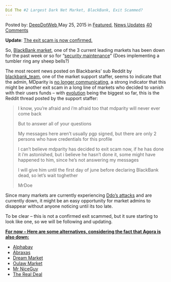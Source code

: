 ```yaml
---
Did The #2 Largest Dark Net Market, BlackBank, Exit Scammed?
---
```

<article class="post-listing post-10390 post type-post status-publish format-standard has-post-thumbnail hentry  tag-blackbank tag-dark tag-exit tag-largest tag-market tag-net tag-scammed">
    <div class="post-inner">
        <span>Posted by: <a href="https://www.deepdotweb.com/author/admin/" title="">DeepDotWeb </a></span>
    <span>May 25, 2015</span>
    <span>in <a href="https://www.deepdotweb.com/category/deepdot-news/" rel="category tag">Featured</a>, <a href="https://www.deepdotweb.com/category/news-updates/" rel="category tag">News Updates</a></span>
    <span><a href="https://www.deepdotweb.com/2015/05/25/did-the-2-largest-dark-net-market-blackbank-exit-scammed/#comments">40 Comments</a></span>
    </p>
    <div class="clear"></div>
    <div class="entry">
    <p><strong>Update</strong>: <a href="https://www.deepdotweb.com/2015/06/15/blackbank-exit-scam-confirmed/">The exit scam is now confirmed.</a></p>
    <p>So, <a href="http://www.deepdotweb.com/marketplace-directory/listing/black-bank-bitcoin-market" target="_blank">BlackBank market</a>, one of the 3 current leading markets has been down for the past week or so for &#8220;<a href="http://www.reddit.com/r/BlackBank/comments/36r0oq/update_over_market_maintenance/" target="_blank">security maintenance</a>&#8221; (Does implementing a tumbler ring any sheep bells?)</p>
    <p>The most recent news posted on Blackbanks&#8217; sub Reddit by <a href="http://www.reddit.com/user/blackbank_team" target="_blank">blackbank_team</a>, one of the market support staffer, seems to indicate that the admin, MDparity is <a href="http://www.reddit.com/r/BlackBank/comments/36r0oq/update_over_market_maintenance/" target="_blank">no longer communicating</a>, a strong indicator that this might be another exit scam in a long line of markets who decided to vanish with their users funds &#8211; with <a href="http://www.deepdotweb.com/2015/03/18/evolution-marketplace-exit-scam-biggest-exist-scam-ever/" target="_blank">evolution</a> being the biggest so far, this is the Reddit thread posted by the support staffer:</p>
    <blockquote><p>I know, you&#8217;re afraid and i&#8217;m afraid too that mdparity will never ever come back</p>
    <p>But to answer all of your questions</p>
    <p>My messages here aren&#8217;t usually pgp signed, but there are only 2 persons who have credentials for this profile</p>
    <p>I can&#8217;t believe mdparity has decided to exit scam now, if he has done it i&#8217;m astonished, but i believe he hasn&#8217;t done it, some might have happened to him, since he&#8217;s not answering my messages</p>
    <p>I will give him until the first day of june before declaring BlackBank dead, so let&#8217;s wait toghether</p>
    <p>MrDoe</p></blockquote>
    <p>Since many markets are currently experiencing <a href="http://www.deepdotweb.com/2015/05/11/this-is-the-ransom-ddos-that-is-hitting-the-dark-net-markets/" target="_blank">Ddo&#8217;s attacks</a> and are currently down, it might be an easy opportunity for market admins to disappear without anyone noticing until its too late.</p>
    <p>To be clear &#8211; this is not a confirmed exit scammed, but it sure starting to look like one, so we will be following and updating.</p>
    <p><span style="text-decoration: underline;"><strong>For now &#8211; Here are some alternatives, considering the fact that <a href="http://www.deepdotweb.com/marketplace-directory/listing/agora-market">Agora</a> is also down:</strong></span></p>
    <ul>
    <li><a href="http://www.deepdotweb.com/marketplace-directory/listing/alphabay">Alphabay</a></li>
    <li><a href="http://www.deepdotweb.com/marketplace-directory/listing/abraxas-market">Abraxas</a></li>
    <li><a href="http://www.deepdotweb.com/marketplace-directory/listing/dream-market">Dream Market</a></li>
    <li><a href="http://www.deepdotweb.com/marketplace-directory/listing/outlaw-market">Oulaw Market</a></li>
    <li><a href="http://www.deepdotweb.com/marketplace-directory/listing/mr-nice-guy">Mr NiceGuy</a></li>
    <li><a href="http://www.deepdotweb.com/marketplace-directory/listing/therealdeal-market">The Real Deal</a></li>
    </ul>
    </div>
    <span style="display:none"><a href="https://www.deepdotweb.com/tag/blackbank/" rel="tag">blackbank</a> <a href="https://www.deepdotweb.com/tag/dark/" rel="tag">dark</a> <a href="https://www.deepdotweb.com/tag/exit/" rel="tag">exit</a> <a href="https://www.deepdotweb.com/tag/largest/" rel="tag">largest</a> <a href="https://www.deepdotweb.com/tag/market/" rel="tag">market</a> <a href="https://www.deepdotweb.com/tag/net/" rel="tag">net</a> <a href="https://www.deepdotweb.com/tag/scammed/" rel="tag">scammed</a></span> <span style="display:none" class="updated">2015-05-25</span>
    <div style="display:none" class="vcard author" itemprop="author" itemscope itemtype="http://schema.org/Person"><strong class="fn" itemprop="name"><a href="https://www.deepdotweb.com/author/admin/" title="Posts by DeepDotWeb" rel="author">DeepDotWeb</a></strong></div>
    </div>
</article>

